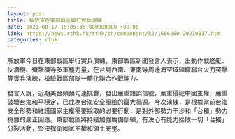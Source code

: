 ```yaml
---
layout: post
title: 解放軍在東部戰區舉行實兵演練
date: 2021-08-17 15:05:36.000000000 +08:00
link: https://news.rthk.hk/rthk/ch/component/k2/1606280-20210817.htm
categories: rthk
---
```


解放軍今日在東部戰區舉行實兵演練，東部戰區新聞發言人表示，出動作戰艦艇、反潛機、殲擊機等多軍種力量，在台島西南、東南等周邊海空域組織聯合火力突擊等實兵演練，檢驗戰區部隊一體化聯合作戰能力。

發言人說，近期美台頻頻勾連挑釁，發出嚴重錯誤信號，嚴重侵犯中國主權，嚴重破壞台海和平穩定，已成為台海安全風險的最大禍源。今次演練，是根據當前台海安全形勢和維護國家主權需要採取的必要行動，是對外部勢力干涉和「台獨」勢力挑釁的嚴正回應。東部戰區將持續加強戰備訓練，有決心有能力挫敗一切「台獨」分裂活動，堅決捍衛國家主權和領土完整。
